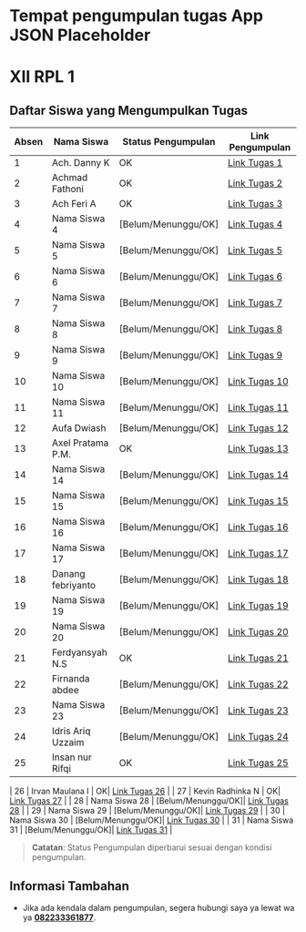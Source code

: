 # Tempat pengumpulan tugas App JSON Placeholder
# XII RPL 1

## Daftar Siswa yang Mengumpulkan Tugas

| Absen  | Nama Siswa           | Status Pengumpulan | Link Pengumpulan                |
| --- | -------------------- | ------------------ | ------------------------------- |
| 1   | Ach. Danny K        | OK| [Link Tugas 1](https://github.com/UnsuitableFollower/fetch-jsonplaceholder-dom)    |
| 2   | Achmad Fathoni        | OK| [Link Tugas 2](https://github.com/SkyHoldie/app-jsonplaceholder)    |
| 3   | Ach Feri A        | OK| [Link Tugas 3](https://github.com/feriyyyyyyy/app-jsoncloseholder)    |
| 4   | Nama Siswa 4        | [Belum/Menunggu/OK]| [Link Tugas 4](URL_Tugas_4)    |
| 5   | Nama Siswa 5        | [Belum/Menunggu/OK]| [Link Tugas 5](URL_Tugas_5)    |
| 6   | Nama Siswa 6        | [Belum/Menunggu/OK]| [Link Tugas 6](URL_Tugas_6)    |
| 7   | Nama Siswa 7        | [Belum/Menunggu/OK]| [Link Tugas 7](URL_Tugas_7)    |
| 8   | Nama Siswa 8        | [Belum/Menunggu/OK]| [Link Tugas 8](URL_Tugas_8)    |
| 9   | Nama Siswa 9        | [Belum/Menunggu/OK]| [Link Tugas 9](URL_Tugas_9)    |
| 10  | Nama Siswa 10       | [Belum/Menunggu/OK]| [Link Tugas 10](URL_Tugas_10)  |
| 11  | Nama Siswa 11       | [Belum/Menunggu/OK]| [Link Tugas 11](URL_Tugas_11)  |
| 12  | Aufa Dwiash       | [Belum/Menunggu/OK]| [Link Tugas 12](https://github.com/AufaDwiash/app-jsonplaceholder)  |
| 13  | Axel Pratama P.M.    | OK| [Link Tugas 13](https://github.com/AxelMardiyo/app-jsonplaceholder)  |
| 14  | Nama Siswa 14       | [Belum/Menunggu/OK]| [Link Tugas 14](URL_Tugas_14)  |
| 15  | Nama Siswa 15       | [Belum/Menunggu/OK]| [Link Tugas 15](URL_Tugas_15)  |
| 16  | Nama Siswa 16       | [Belum/Menunggu/OK]| [Link Tugas 16](URL_Tugas_16)  |
| 17  | Nama Siswa 17       | [Belum/Menunggu/OK]| [Link Tugas 17](URL_Tugas_17)  |
| 18  | Danang febriyanto       | [Belum/Menunggu/OK]| [Link Tugas 18](https://github.com/VardanzZ/app-placeholder-js)  |
| 19  | Nama Siswa 19       | [Belum/Menunggu/OK]| [Link Tugas 19](URL_Tugas_19)  |
| 20  | Nama Siswa 20       | [Belum/Menunggu/OK]| [Link Tugas 20](URL_Tugas_20)  |
| 21  | Ferdyansyah N.S      | OK| [Link Tugas 21](https://github.com/ferdynursaputra/app-jsonPlaceholder)  |
| 22  | Firnanda abdee        | [Belum/Menunggu/OK]| [Link Tugas 22](https://github.com/kecapRACING/appJsonPlaceholder)  |
| 23  | Nama Siswa 23       | [Belum/Menunggu/OK]| [Link Tugas 23](URL_Tugas_23)  |
| 24  | Idris Ariq Uzzaim       | [Belum/Menunggu/OK]| [Link Tugas 24](https://github.com/IdrisAriq123/app-placeholder)  |
| 25  | Insan nur Rifqi       | OK | [Link Tugas 25](https://github.com/sanzgeming/app-jsonplaceholder)  |

| 26  | Irvan Maulana I       | OK| [Link Tugas 26](https://github.com/IrvannnAseli/tugas-appJSONplaceholder)  |
| 27  | Kevin Radhinka N       | OK| [Link Tugas 27](https://github.com/KevinNatha/app-JsonPlaceholder)  |
| 28  | Nama Siswa 28       | [Belum/Menunggu/OK]| [Link Tugas 28](URL_Tugas_28)  |
| 29  | Nama Siswa 29       | [Belum/Menunggu/OK]| [Link Tugas 29](URL_Tugas_29)  |
| 30  | Nama Siswa 30       | [Belum/Menunggu/OK]| [Link Tugas 30](URL_Tugas_30)  |
| 31  | Nama Siswa 31       | [Belum/Menunggu/OK]| [Link Tugas 31](URL_Tugas_31)  |

> **Catatan**: Status Pengumpulan diperbarui sesuai dengan kondisi pengumpulan.

## Informasi Tambahan
- Jika ada kendala dalam pengumpulan, segera hubungi saya ya lewat wa ya **[082233361877](https://wa.me/6282233361877)**.
